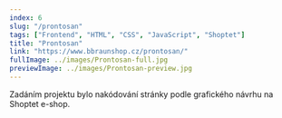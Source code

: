 ```yaml
---
index: 6
slug: "/prontosan"
tags: ["Frontend", "HTML", "CSS", "JavaScript", "Shoptet"]
title: "Prontosan"
link: "https://www.bbraunshop.cz/prontosan/"
fullImage: ../images/Prontosan-full.jpg
previewImage: ../images/Prontosan-preview.jpg
---
```


Zadáním projektu bylo nakódování stránky podle grafického návrhu na Shoptet e-shop.